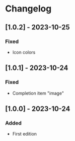 # Changelog

## [1.0.2] - 2023-10-25

### Fixed

- Icon colors

## [1.0.1] - 2023-10-24

### Fixed

- Completion item "image"

## [1.0.0] - 2023-10-24

### Added

- First edition
